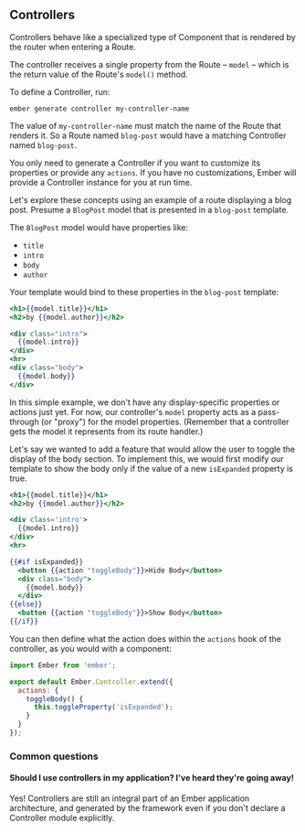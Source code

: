 ## Controllers

Controllers behave like a specialized type of Component that is rendered by
the router when entering a Route.

The controller receives a single property from the Route – `model` – which is
the return value of the Route's `model()` method.

To define a Controller, run:

```shell
ember generate controller my-controller-name
```

The value of `my-controller-name` must match the name of the Route that renders
it. So a Route named `blog-post` would have a matching Controller named
`blog-post`.

You only need to generate a Controller if you want to customize its
properties or provide any `actions`. If you have no customizations, Ember will
provide a Controller instance for you at run time.

Let's explore these concepts using an example of a route displaying a blog
post. Presume a `BlogPost` model that is presented in a `blog-post` template.

The `BlogPost` model would have properties like:

* `title`
* `intro`
* `body`
* `author`

Your template would bind to these properties in the `blog-post`
template:

```handlebars {data-filename=app/templates/blog-post.hbs}
<h1>{{model.title}}</h1>
<h2>by {{model.author}}</h2>

<div class="intro">
  {{model.intro}}
</div>
<hr>
<div class="body">
  {{model.body}}
</div>
```

In this simple example, we don't have any display-specific properties
or actions just yet. For now, our controller's `model` property acts as a
pass-through (or "proxy") for the model properties. (Remember that
a controller gets the model it represents from its route handler.)

Let's say we wanted to add a feature that would allow the user to
toggle the display of the body section. To implement this, we would
first modify our template to show the body only if the value of a
new `isExpanded` property is true.

```handlebars {data-filename=app/templates/blog-post.hbs}
<h1>{{model.title}}</h1>
<h2>by {{model.author}}</h2>

<div class='intro'>
  {{model.intro}}
</div>
<hr>

{{#if isExpanded}}
  <button {{action "toggleBody"}}>Hide Body</button>
  <div class="body">
    {{model.body}}
  </div>
{{else}}
  <button {{action "toggleBody"}}>Show Body</button>
{{/if}}
```

You can then define what the action does within the `actions` hook
of the controller, as you would with a component:

```javascript {data-filename=app/controllers/blog-post.js}
import Ember from 'ember';

export default Ember.Controller.extend({
  actions: {
    toggleBody() {
      this.toggleProperty('isExpanded');
    }
  }
});
```

### Common questions

<div class="common-question">
  <h4>Should I use controllers in my application? I've heard they're going away!</h4>
  
  <p>Yes! Controllers are still an integral part of an Ember application architecture, and generated by the framework even if you don't declare a Controller module explicitly.</p>
</div>
